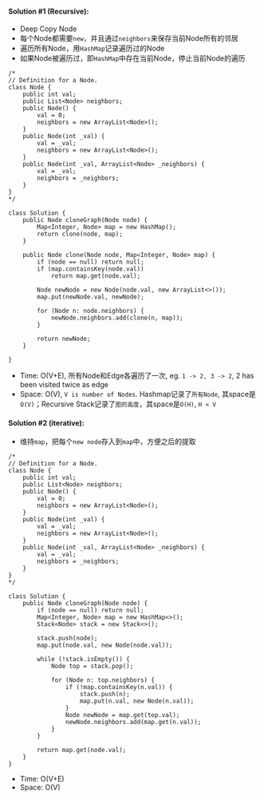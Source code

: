 #### Solution #1 (Recursive):
* Deep Copy Node
* 每个Node都需要`new`，并且通过`neighbors`来保存当前Node所有的邻居
* 遍历所有Node，用`HashMap`记录遍历过的Node
* 如果Node被遍历过，即`HashMap`中存在当前Node，停止当前Node的遍历
```
/*
// Definition for a Node.
class Node {
    public int val;
    public List<Node> neighbors;
    public Node() {
        val = 0;
        neighbors = new ArrayList<Node>();
    }
    public Node(int _val) {
        val = _val;
        neighbors = new ArrayList<Node>();
    }
    public Node(int _val, ArrayList<Node> _neighbors) {
        val = _val;
        neighbors = _neighbors;
    }
}
*/

class Solution {
    public Node cloneGraph(Node node) {
        Map<Integer, Node> map = new HashMap();
        return clone(node, map);
    }
    
    public Node clone(Node node, Map<Integer, Node> map) {
        if (node == null) return null;
        if (map.containsKey(node.val)) 
            return map.get(node.val);
        
        Node newNode = new Node(node.val, new ArrayList<>());
        map.put(newNode.val, newNode);
        
        for (Node n: node.neighbors) {
            newNode.neighbors.add(clone(n, map));
        }
        
        return newNode;
    }
    
}
```
* Time: O(V+E), 所有Node和Edge各遍历了一次, eg. `1 -> 2, 3 -> 2`, 2 has been visited twice as edge
* Space: O(V), `V is number of Nodes`. Hashmap记录了`所有Node`, 其space是`O(V)`；Recursive Stack记录了`图的高度`，其space是`O(H)`, `H < V`


#### Solution #2 (iterative):
* 维持`map`，把每个`new node`存入到`map`中，方便之后的提取
```
/*
// Definition for a Node.
class Node {
    public int val;
    public List<Node> neighbors;
    public Node() {
        val = 0;
        neighbors = new ArrayList<Node>();
    }
    public Node(int _val) {
        val = _val;
        neighbors = new ArrayList<Node>();
    }
    public Node(int _val, ArrayList<Node> _neighbors) {
        val = _val;
        neighbors = _neighbors;
    }
}
*/

class Solution {
    public Node cloneGraph(Node node) {
        if (node == null) return null;
        Map<Integer, Node> map = new HashMap<>();
        Stack<Node> stack = new Stack<>();
        
        stack.push(node);
        map.put(node.val, new Node(node.val));
        
        while (!stack.isEmpty()) {
            Node top = stack.pop();
            
            for (Node n: top.neighbors) {
                if (!map.containsKey(n.val)) {
                    stack.push(n);
                    map.put(n.val, new Node(n.val));
                }
                Node newNode = map.get(top.val);
                newNode.neighbors.add(map.get(n.val));
            }   
        }
        
        return map.get(node.val);
    }
}
```
* Time: O(V+E)
* Space: O(V)
